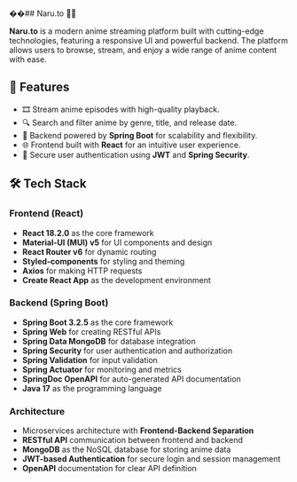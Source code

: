 ��## Naru.to 🎥✨


**Naru.to** is a modern anime streaming platform built with cutting-edge technologies, featuring a responsive UI and powerful backend. The platform allows users to browse, stream, and enjoy a wide range of anime content with ease.


## 🚀 Features

- 🎞️ Stream anime episodes with high-quality playback.
- 🔍 Search and filter anime by genre, title, and release date.
- 💾 Backend powered by **Spring Boot** for scalability and flexibility.
- 🌐 Frontend built with **React** for an intuitive user experience.
- 🔐 Secure user authentication using **JWT** and **Spring Security**.

## 🛠 Tech Stack

### **Frontend (React)**
- **React 18.2.0** as the core framework
- **Material-UI (MUI) v5** for UI components and design
- **React Router v6** for dynamic routing
- **Styled-components** for styling and theming
- **Axios** for making HTTP requests
- **Create React App** as the development environment

### **Backend (Spring Boot)**
- **Spring Boot 3.2.5** as the core framework
- **Spring Web** for creating RESTful APIs
- **Spring Data MongoDB** for database integration
- **Spring Security** for user authentication and authorization
- **Spring Validation** for input validation
- **Spring Actuator** for monitoring and metrics
- **SpringDoc OpenAPI** for auto-generated API documentation
- **Java 17** as the programming language


### **Architecture**
- Microservices architecture with **Frontend-Backend Separation**
- **RESTful API** communication between frontend and backend
- **MongoDB** as the NoSQL database for storing anime data
- **JWT-based Authentication** for secure login and session management
- **OpenAPI** documentation for clear API definition


